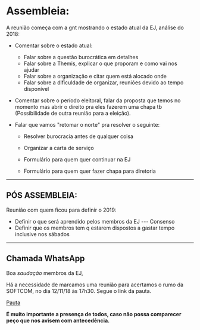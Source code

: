 # Assembleia:

A reunião começa com a gnt mostrando o estado atual da EJ, análise do 2018:
- Comentar sobre o estado atual:
	- Falar sobre a questão burocrática em detalhes
	- Falar sobre a Themis, explicar o que proporam e como vai nos ajudar
	- Falar sobre a organização e citar quem está alocado onde
	- Falar sobre a dificuldade de organizar, reuniões devido ao tempo disponível

- Comentar sobre o período eleitoral, falar da proposta que temos no momento mas abrir o direito pra eles fazerem uma chapa tb (Possibilidade de outra reunião
para a eleição).

- Falar que vamos "retomar o norte" pra resolver o seguinte:
	- Resolver burocracia antes de qualquer coisa
	- Organizar a carta de serviço

	- Formulário para quem quer continuar na EJ
	- Formulário para quem quer fazer chapa para diretoria

-----

## PÓS ASSEMBLEIA:

Reunião com quem ficou para definir o 2019:

- Definir o que será aprendido pelos membros da EJ --- Consenso
- Definir que os membros tem q estarem dispostos a gastar tempo inclusive nos sábados

-----

## Chamada WhatsApp

Boa _saudação_ membros da EJ,

Há a necessidade de marcamos uma reunião para acertamos o rumo da SOFTCOM, no dia 12/11/18 às 17h30. Segue o link da pauta.

[Pauta](https://github.com/SOFTCOM-EJ/reunioes/blob/master/roteiro_12_10_18.md)

**É muito importante a presença de todos, caso não possa comparecer peço que nos avisem com antecedência.**

